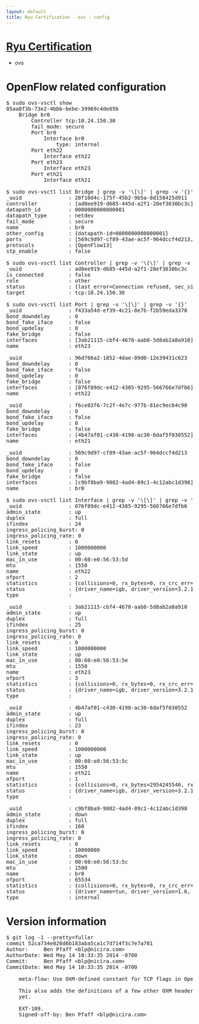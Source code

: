 ```yaml
---
layout: default
title: Ryu Certification - ovs - config
---
```

# [Ryu Certification](http://osrg.github.io/ryu/certification.html)
* ovs 

# OpenFlow related configuration
<pre>
$ sudo ovs-vsctl show
05aa8f3b-73e2-4bbb-bebe-39969c4de65b
    Bridge br0
        Controller tcp:10.24.150.30
        fail_mode: secure
        Port br0
            Interface br0
                type: internal
        Port eth22
            Interface eth22
        Port eth23
            Interface eth23
        Port eth21
            Interface eth21

$ sudo ovs-vsctl list Bridge | grep -v '\[\]' | grep -v '{}'
_uuid               : 28f10d4c-175f-45b2-9b5a-8d158425d911
controller          : [ad0ee919-d685-445d-a2f1-28ef3630bc3c]
datapath_id         : 0000000000000001
datapath_type       : netdev
fail_mode           : secure
name                : br0
other_config        : {datapath-id=0000000000000001}
ports               : [569c9d97-cf89-43ae-ac5f-964dccf4d213, 96d766a2-1852-4dae-89d0-12e39431c623, f433a54d-ef39-4c21-8e7b-f2b59eda3378, f6ce83f6-7c2f-4e7c-977b-81ec9ec64c90]
protocols           : [OpenFlow13]
stp_enable          : false

$ sudo ovs-vsctl list Controller | grep -v '\[\]' | grep -v '{}'
_uuid               : ad0ee919-d685-445d-a2f1-28ef3630bc3c
is_connected        : false
role                : other
status              : {last_error=Connection refused, sec_since_connect=552, sec_since_disconnect=3, state=BACKOFF}
target              : tcp:10.24.150.30

$ sudo ovs-vsctl list Port | grep -v '\[\]' | grep -v '{}'
_uuid               : f433a54d-ef39-4c21-8e7b-f2b59eda3378
bond_downdelay      : 0
bond_fake_iface     : false
bond_updelay        : 0
fake_bridge         : false
interfaces          : [3ab21115-cbf4-4678-aab0-5d8ab2a8a910]
name                : eth23

_uuid               : 96d766a2-1852-4dae-89d0-12e39431c623
bond_downdelay      : 0
bond_fake_iface     : false
bond_updelay        : 0
fake_bridge         : false
interfaces          : [076f89dc-e412-4305-9295-566766e7dfb6]
name                : eth22

_uuid               : f6ce83f6-7c2f-4e7c-977b-81ec9ec64c90
bond_downdelay      : 0
bond_fake_iface     : false
bond_updelay        : 0
fake_bridge         : false
interfaces          : [4b47af01-c430-4198-ac30-6daf5f030552]
name                : eth21

_uuid               : 569c9d97-cf89-43ae-ac5f-964dccf4d213
bond_downdelay      : 0
bond_fake_iface     : false
bond_updelay        : 0
fake_bridge         : false
interfaces          : [c9bf8ba9-9082-4ad4-89c1-4c12abc1d398]
name                : br0

$ sudo ovs-vsctl list Interface | grep -v '\[\]' | grep -v '{}'
_uuid               : 076f89dc-e412-4305-9295-566766e7dfb6
admin_state         : up
duplex              : full
ifindex             : 24
ingress_policing_burst: 0
ingress_policing_rate: 0
link_resets         : 0
link_speed          : 1000000000
link_state          : up
mac_in_use          : 00:60:e0:56:53:5d
mtu                 : 1550
name                : eth22
ofport              : 2
statistics          : {collisions=0, rx_bytes=0, rx_crc_err=0, rx_dropped=0, rx_errors=0, rx_frame_err=0, rx_over_err=0, rx_packets=0, tx_bytes=1251458926, tx_dropped=0, tx_errors=0, tx_packets=839460}
status              : {driver_name=igb, driver_version=3.2.10-k, firmware_version=2.10-9}
type                : 

_uuid               : 3ab21115-cbf4-4678-aab0-5d8ab2a8a910
admin_state         : up
duplex              : full
ifindex             : 25
ingress_policing_burst: 0
ingress_policing_rate: 0
link_resets         : 0
link_speed          : 1000000000
link_state          : up
mac_in_use          : 00:60:e0:56:53:5e
mtu                 : 1550
name                : eth23
ofport              : 3
statistics          : {collisions=0, rx_bytes=0, rx_crc_err=0, rx_dropped=0, rx_errors=0, rx_frame_err=0, rx_over_err=0, rx_packets=0, tx_bytes=1951681500, tx_dropped=0, tx_errors=0, tx_packets=1301121}
status              : {driver_name=igb, driver_version=3.2.10-k, firmware_version=2.10-9}
type                : 

_uuid               : 4b47af01-c430-4198-ac30-6daf5f030552
admin_state         : up
duplex              : full
ifindex             : 23
ingress_policing_burst: 0
ingress_policing_rate: 0
link_resets         : 0
link_speed          : 1000000000
link_state          : up
mac_in_use          : 00:60:e0:56:53:5c
mtu                 : 1550
name                : eth21
ofport              : 1
statistics          : {collisions=0, rx_bytes=2954245540, rx_crc_err=0, rx_dropped=0, rx_errors=0, rx_frame_err=0, rx_over_err=0, rx_packets=1983453, tx_bytes=0, tx_dropped=0, tx_errors=0, tx_packets=0}
status              : {driver_name=igb, driver_version=3.2.10-k, firmware_version=2.10-9}
type                : 

_uuid               : c9bf8ba9-9082-4ad4-89c1-4c12abc1d398
admin_state         : down
duplex              : full
ifindex             : 168
ingress_policing_burst: 0
ingress_policing_rate: 0
link_resets         : 0
link_speed          : 10000000
link_state          : down
mac_in_use          : 00:60:e0:56:53:5c
mtu                 : 1500
name                : br0
ofport              : 65534
statistics          : {collisions=0, rx_bytes=0, rx_crc_err=0, rx_dropped=0, rx_errors=0, rx_frame_err=0, rx_over_err=0, rx_packets=0, tx_bytes=0, tx_dropped=0, tx_errors=0, tx_packets=0}
status              : {driver_name=tun, driver_version=1.6, firmware_version=N/A}
type                : internal
</pre>

# Version information
<pre>
$ git log -1 --pretty=fuller
commit 52ca734e820d6b183aba5ca1c7d714f3c7e7a781
Author:     Ben Pfaff &lt;blp@nicira.com&gt;
AuthorDate: Wed May 14 10:33:35 2014 -0700
Commit:     Ben Pfaff &lt;blp@nicira.com&gt;
CommitDate: Wed May 14 10:33:35 2014 -0700

    meta-flow: Use OXM-defined constant for TCP flags in OpenFlow 1.5.
    
    This also adds the definitions of a few other OXM headers we didn't have
    yet.
    
    EXT-109.
    Signed-off-by: Ben Pfaff &lt;blp@nicira.com&gt;
</pre>
